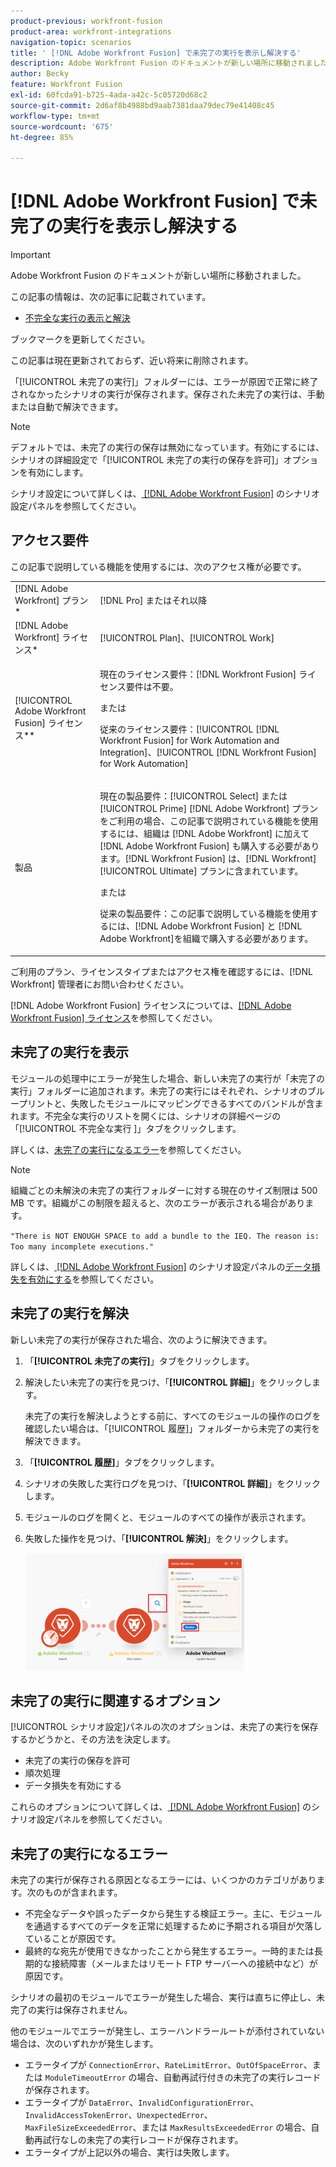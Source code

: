 ```yaml
---
product-previous: workfront-fusion
product-area: workfront-integrations
navigation-topic: scenarios
title: ' [!DNL Adobe Workfront Fusion] で未完了の実行を表示し解決する'
description: Adobe Workfront Fusion のドキュメントが新しい場所に移動されました。 この記事は廃止されましたが、この機能を説明する新しい記事へのリンクが含まれています。
author: Becky
feature: Workfront Fusion
exl-id: 60fcda91-b725-4ada-a42c-5c05720d68c2
source-git-commit: 2d6af8b4988bd9aab7381daa79dec79e41408c45
workflow-type: tm+mt
source-wordcount: '675'
ht-degree: 85%

---
```


# [!DNL Adobe Workfront Fusion] で未完了の実行を表示し解決する

>[!IMPORTANT]
>
>Adobe Workfront Fusion のドキュメントが新しい場所に移動されました。
>
>この記事の情報は、次の記事に記載されています。
>
>* [ 不完全な実行の表示と解決 ](https://experienceleague.adobe.com/docs/workfront-fusion/using/manage-scenarios/view-and-resolve-incomplete-executions.html)
>
>ブックマークを更新してください。
>
>この記事は現在更新されておらず、近い将来に削除されます。

「[!UICONTROL 未完了の実行]」フォルダーには、エラーが原因で正常に終了されなかったシナリオの実行が保存されます。保存された未完了の実行は、手動または自動で解決できます。

>[!NOTE]
>
>デフォルトでは、未完了の実行の保存は無効になっています。有効にするには、シナリオの詳細設定で「[!UICONTROL 未完了の実行の保存を許可]」オプションを有効にします。
>
>シナリオ設定について詳しくは、[ [!DNL Adobe Workfront Fusion]](../../workfront-fusion/scenarios/scenario-settings-panel.md) のシナリオ設定パネルを参照してください。

## アクセス要件

この記事で説明している機能を使用するには、次のアクセス権が必要です。

<table style="table-layout:auto">  
 <col> 
 <col> 
 <tbody> 
  <tr> 
    <td role="rowheader">[!DNL Adobe Workfront] プラン*</td> 
   <td> <p>[!DNL Pro] またはそれ以降</p> </td> 
  </tr> 
  <tr data-mc-conditions=""> 
   <td role="rowheader">[!DNL Adobe Workfront] ライセンス*</td> 
   <td> <p>[!UICONTROL Plan]、[!UICONTROL Work]</p> </td> 
  </tr> 
  <tr> 
   <td role="rowheader">[!UICONTROL Adobe Workfront Fusion] ライセンス**</td> 
  <td>
   <p>現在のライセンス要件：[!DNL Workfront Fusion] ライセンス要件は不要。</p>
   <p>または</p>
   <p>従来のライセンス要件：[!UICONTROL [!DNL Workfront Fusion] for Work Automation and Integration]、[!UICONTROL [!DNL Workfront Fusion] for Work Automation]</p>
   </td>  
  </tr> 
  <tr> 
   <td role="rowheader">製品</td> 
   <td>
   <p>現在の製品要件：[!UICONTROL Select] または [!UICONTROL Prime] [!DNL Adobe Workfront] プランをご利用の場合、この記事で説明されている機能を使用するには、組織は [!DNL Adobe Workfront] に加えて [!DNL Adobe Workfront Fusion] も購入する必要があります。[!DNL Workfront Fusion] は、[!DNL Workfront] [!UICONTROL Ultimate] プランに含まれています。</p>
   <p>または</p>
   <p>従来の製品要件：この記事で説明している機能を使用するには、[!DNL Adobe Workfront Fusion] と [!DNL Adobe Workfront]を組織で購入する必要があります。</p>
   </td> 
  </tr> 
 </tbody> 
</table>

ご利用のプラン、ライセンスタイプまたはアクセス権を確認するには、[!DNL Workfront] 管理者にお問い合わせください。

[!DNL Adobe Workfront Fusion] ライセンスについては、[[!DNL Adobe Workfront Fusion] ライセンス](../../workfront-fusion/get-started/license-automation-vs-integration.md)を参照してください。

## 未完了の実行を表示

モジュールの処理中にエラーが発生した場合、新しい未完了の実行が「未完了の実行」フォルダーに追加されます。未完了の実行にはそれぞれ、シナリオのブループリントと、失敗したモジュールにマッピングできるすべてのバンドルが含まれます。不完全な実行のリストを開くには、シナリオの詳細ページの「[!UICONTROL  不完全な実行 ]」タブをクリックします。

<!--

![](assets/incomplete-executions-tab-350x102.png)

-->

詳しくは、[未完了の実行になるエラー](#errors-resulting-into-incomplete-executions)を参照してください。

>[!NOTE]
>
>組織ごとの未解決の未完了の実行フォルダーに対する現在のサイズ制限は 500 MB です。組織がこの制限を超えると、次のエラーが表示される場合があります。
>
>`"There is NOT ENOUGH SPACE to add a bundle to the IEQ. The reason is: Too many incomplete executions."`
>
>詳しくは、[ [!DNL Adobe Workfront Fusion]](../../workfront-fusion/scenarios/scenario-settings-panel.md) のシナリオ設定パネルの[データ損失を有効にする](../../workfront-fusion/scenarios/scenario-settings-panel.md#enable)を参照してください。

## 未完了の実行を解決

新しい未完了の実行が保存された場合、次のように解決できます。

1. 「**[!UICONTROL 未完了の実行]**」タブをクリックします。
1. 解決したい未完了の実行を見つけ、「**[!UICONTROL 詳細]**」をクリックします。


   未完了の実行を解決しようとする前に、すべてのモジュールの操作のログを確認したい場合は、「[!UICONTROL 履歴]」フォルダーから未完了の実行を解決できます。

1. 「**[!UICONTROL 履歴]**」タブをクリックします。
1. シナリオの失敗した実行ログを見つけ、「**[!UICONTROL 詳細]**」をクリックします。
1. モジュールのログを開くと、モジュールのすべての操作が表示されます。
1. 失敗した操作を見つけ、「**[!UICONTROL 解決]**」をクリックします。

   ![](assets/resolve-btn-350x188.png)

## 未完了の実行に関連するオプション

[!UICONTROL シナリオ設定]パネルの次のオプションは、未完了の実行を保存するかどうかと、その方法を決定します。

* 未完了の実行の保存を許可
* 順次処理
* データ損失を有効にする

これらのオプションについて詳しくは、[ [!DNL Adobe Workfront Fusion]](../../workfront-fusion/scenarios/scenario-settings-panel.md) のシナリオ設定パネルを参照してください。

## 未完了の実行になるエラー

未完了の実行が保存される原因となるエラーには、いくつかのカテゴリがあります。次のものが含まれます。

* 不完全なデータや誤ったデータから発生する検証エラー。主に、モジュールを通過するすべてのデータを正常に処理するために予期される項目が欠落していることが原因です。
* 最終的な宛先が使用できなかったことから発生するエラー。一時的または長期的な接続障害（メールまたはリモート FTP サーバーへの接続中など）が原因です。

シナリオの最初のモジュールでエラーが発生した場合、実行は直ちに停止し、未完了の実行は保存されません。

他のモジュールでエラーが発生し、エラーハンドラールートが添付されていない場合は、次のいずれかが発生します。

* エラータイプが `ConnectionError`、`RateLimitError`、`OutOfSpaceError`、または `ModuleTimeoutError` の場合、自動再試行付きの未完了の実行レコードが保存されます。
* エラータイプが `DataError`、`InvalidConfigurationError`、`InvalidAccessTokenError`、`UnexpectedError`、`MaxFileSizeExceededError`、または `MaxResultsExceededError` の場合、自動再試行なしの未完了の実行レコードが保存されます。
* エラータイプが上記以外の場合、実行は失敗します。
